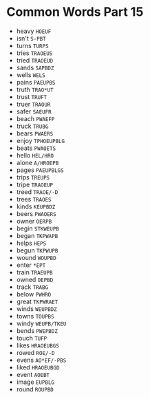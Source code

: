 # Common Words Part 15

* heavy `HOEUF`
* isn't `S-PBT`
* turns `TURPS`
* tries `TRAOEUS`
* tried `TRAOEUD`
* sands `SAPBDZ`
* wells `WELS`
* pains `PAEUPBS`
* truth `TRAO*UT`
* trust `TRUFT`
* truer `TRAOUR`
* safer `SAEUFR`
* beach `PWAEFP`
* truck `TRUBG`
* bears `PWAERS`
* enjoy `TPHOEUPBLG`
* beats `PWAOETS`
* hello `HEL/HRO`
* alone `A/HROEPB`
* pages `PAEUPBLGS`
* trips `TREUPS`
* tripe `TRAOEUP`
* treed `TRAOE/-D`
* trees `TRAOES`
* kinds `KEUPBDZ`
* beers `PWAOERS`
* owner `OERPB`
* begin `STKWEUPB`
* began `TKPWAPB`
* helps `HEPS`
* begun `TKPWUPB`
* wound `WOUPBD`
* enter `*EPT`
* train `TRAEUPB`
* owned `OEPBD`
* track `TRABG`
* below `PWHRO`
* great `TKPWRAET`
* winds `WEUPBDZ`
* towns `TOUPBS`
* windy `WEUPB/TKEU`
* bends `PWEPBDZ`
* touch `TUFP`
* likes `HRAOEUBGS`
* rowed `ROE/-D`
* evens `AO*EF/-PBS`
* liked `HRAOEUBGD`
* event `AOEBT`
* image `EUPBLG`
* round `ROUPBD`
